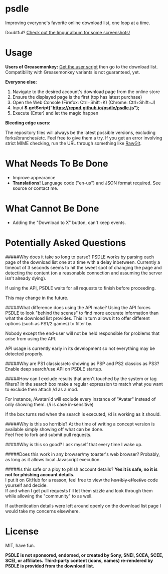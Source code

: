 psdle
=====

Improving everyone's favorite online download list, one loop at a time.

Doubtful? [Check out the Imgur album for some screenshots!](http://imgur.com/a/m5Rxw)

Usage
=====
**Users of Greasemonkey:** [Get the user script](https://repod.github.io/psdle/psdle.user.js) then go to the download list.    
Compatibility with Greasemonkey variants is not guaranteed, yet.

**Everyone else:**

1. Navigate to the desired account's download page from the online store
2. Ensure the displayed page is the first (top has latest purchase)
3. Open the Web Console (Firefox: Ctrl+Shift+K) (Chrome: Ctrl+Shift+J)
4. Input **$.getScript("https://repod.github.io/psdle/psdle.js");** 
5. Execute (Enter) and let the magic happen

**Bleeding edge users:**

The repository files will always be the latest possible versions, excluding forks/branches/etc. Feel free to give them a try.
If you get an error involving strict MIME checking, run the URL through something like [RawGit](http://rawgit.com/).

What Needs To Be Done
=====
* Improve appearance
* **Translations!** Language code ("en-us") and JSON format required. See source or contact me.

What Cannot Be Done
=====
* Adding the "Download to X" button, can't keep events.

Potentially Asked Questions
=====
#####Why does it take so long to parse?
PSDLE works by parsing each page of the download list one at a time with a delay inbetween. Currently a timeout of 3 seconds seems to hit the sweet spot of changing the page and detecting the content (on a reasonable connection and assuming the server isn't already dying).

If using the API, PSDLE waits for all requests to finish before proceeding.

This may change in the future.

#####What difference does using the API make?
Using the API forces PSDLE to look "behind the scenes" to find more accurate information than what the download list provides.
This in turn allows it to offer different options (such as PS1/2 games) to filter by.

Nobody except the end-user will not be held responsible for problems that arise from using the API.

API usage is currently early in its development so not everything may be detected properly.

#####Why are PS1 classics/etc showing as PSP and PS2 classics as PS3?
Enable deep search/use API on PSDLE startup.

#####How can I exclude results that aren't touched by the system or tag filters?
In the search box make a regular expression to match what you want to exclude then attach /d as a mod.

For instance, /Avatar/id will exclude every instance of "Avatar" instead of only showing them. (/i is case in-sensitive)

If the box turns red when the search is executed, /d is working as it should.

#####Why is this so horrible?
At the time of writing a concept version is available simply showing off what can be done.    
Feel free to fork and submit pull requests.

#####Why is this so good?
I ask myself that every time I wake up.

#####Does this work in any browser/my toaster's web browser?
Probably, as long as it allows local Javascript execution.

#####Is this safe or a ploy to phish account details?
**Yes it is safe, no it is not for phishing account details.**    
I put it on GitHub for a reason, feel free to view the ~~horribly effective~~ code yourself and decide.    
If and when I get pull requests I'll let them sizzle and look through them while allowing the "community" to as well.

If authentication details were left around openly on the download list page I would take my concerns elsewhere.

License
=====
MIT, have fun.

**PSDLE is not sponsored, endorsed, or created by Sony, SNEI, SCEA, SCEE, SCEI, or affiliates.**
**Third-party content (icons, names) re-rendered by PSDLE is provided from the download list.**
